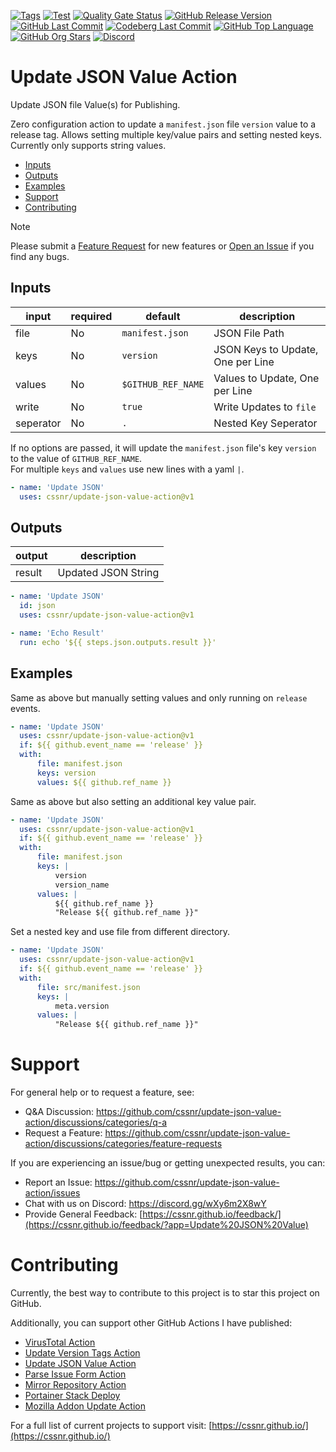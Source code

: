 [![Tags](https://img.shields.io/github/actions/workflow/status/cssnr/update-json-value-action/tags.yaml?logo=github&logoColor=white&label=tags)](https://github.com/cssnr/update-json-value-action/actions/workflows/tags.yaml)
[![Test](https://img.shields.io/github/actions/workflow/status/cssnr/update-json-value-action/test.yaml?logo=github&logoColor=white&label=test)](https://github.com/cssnr/update-json-value-action/actions/workflows/test.yaml)
[![Quality Gate Status](https://sonarcloud.io/api/project_badges/measure?project=cssnr_update-json-value-action&metric=alert_status)](https://sonarcloud.io/summary/new_code?id=cssnr_update-json-value-action)
[![GitHub Release Version](https://img.shields.io/github/v/release/cssnr/update-json-value-action?logo=github)](https://github.com/cssnr/update-json-value-action/releases/latest)
[![GitHub Last Commit](https://img.shields.io/github/last-commit/cssnr/update-json-value-action?logo=github&logoColor=white&label=updated)](https://github.com/cssnr/update-json-value-action/graphs/commit-activity)
[![Codeberg Last Commit](https://img.shields.io/gitea/last-commit/cssnr/update-json-value-action/master?gitea_url=https%3A%2F%2Fcodeberg.org%2F&logo=codeberg&logoColor=white&label=updated)](https://codeberg.org/cssnr/update-json-value-action)
[![GitHub Top Language](https://img.shields.io/github/languages/top/cssnr/update-json-value-action?logo=htmx&logoColor=white)](https://github.com/cssnr/update-json-value-action)
[![GitHub Org Stars](https://img.shields.io/github/stars/cssnr?style=flat&logo=github&logoColor=white)](https://cssnr.github.io/)
[![Discord](https://img.shields.io/discord/899171661457293343?logo=discord&logoColor=white&label=discord&color=7289da)](https://discord.gg/wXy6m2X8wY)

# Update JSON Value Action

Update JSON file Value(s) for Publishing.

Zero configuration action to update a `manifest.json` file `version` value to a release tag.
Allows setting multiple key/value pairs and setting nested keys. Currently only supports string values.

-   [Inputs](#Inputs)
-   [Outputs](#Outputs)
-   [Examples](#Examples)
-   [Support](#Support)
-   [Contributing](#Contributing)

> [!NOTE]  
> Please submit
> a [Feature Request](https://github.com/cssnr/update-json-value-action/discussions/categories/feature-requests)
> for new features or [Open an Issue](https://github.com/cssnr/update-json-value-action/issues) if you find any bugs.

## Inputs

| input     | required | default            | description                       |
| --------- | -------- | ------------------ | --------------------------------- |
| file      | No       | `manifest.json`    | JSON File Path                    |
| keys      | No       | `version`          | JSON Keys to Update, One per Line |
| values    | No       | `$GITHUB_REF_NAME` | Values to Update, One per Line    |
| write     | No       | `true`             | Write Updates to `file`           |
| seperator | No       | `.`                | Nested Key Seperator              |

If no options are passed, it will update the `manifest.json` file's key `version` to the value of `GITHUB_REF_NAME`.  
For multiple `keys` and `values` use new lines with a yaml `|`.

```yaml
- name: 'Update JSON'
  uses: cssnr/update-json-value-action@v1
```

## Outputs

| output | description         |
| ------ | ------------------- |
| result | Updated JSON String |

```yaml
- name: 'Update JSON'
  id: json
  uses: cssnr/update-json-value-action@v1

- name: 'Echo Result'
  run: echo '${{ steps.json.outputs.result }}'
```

## Examples

Same as above but manually setting values and only running on `release` events.

```yaml
- name: 'Update JSON'
  uses: cssnr/update-json-value-action@v1
  if: ${{ github.event_name == 'release' }}
  with:
      file: manifest.json
      keys: version
      values: ${{ github.ref_name }}
```

Same as above but also setting an additional key value pair.

```yaml
- name: 'Update JSON'
  uses: cssnr/update-json-value-action@v1
  if: ${{ github.event_name == 'release' }}
  with:
      file: manifest.json
      keys: |
          version
          version_name
      values: |
          ${{ github.ref_name }}
          "Release ${{ github.ref_name }}"
```

Set a nested key and use file from different directory.

```yaml
- name: 'Update JSON'
  uses: cssnr/update-json-value-action@v1
  if: ${{ github.event_name == 'release' }}
  with:
      file: src/manifest.json
      keys: |
          meta.version
      values: |
          "Release ${{ github.ref_name }}"
```

# Support

For general help or to request a feature, see:

-   Q&A Discussion: https://github.com/cssnr/update-json-value-action/discussions/categories/q-a
-   Request a Feature: https://github.com/cssnr/update-json-value-action/discussions/categories/feature-requests

If you are experiencing an issue/bug or getting unexpected results, you can:

-   Report an Issue: https://github.com/cssnr/update-json-value-action/issues
-   Chat with us on Discord: https://discord.gg/wXy6m2X8wY
-   Provide General
    Feedback: [https://cssnr.github.io/feedback/](https://cssnr.github.io/feedback/?app=Update%20JSON%20Value)

# Contributing

Currently, the best way to contribute to this project is to star this project on GitHub.

Additionally, you can support other GitHub Actions I have published:

-   [VirusTotal Action](https://github.com/cssnr/virustotal-action)
-   [Update Version Tags Action](https://github.com/cssnr/update-version-tags-action)
-   [Update JSON Value Action](https://github.com/cssnr/update-json-value-action)
-   [Parse Issue Form Action](https://github.com/cssnr/parse-issue-form-action)
-   [Mirror Repository Action](https://github.com/cssnr/mirror-repository-action)
-   [Portainer Stack Deploy](https://github.com/cssnr/portainer-stack-deploy-action)
-   [Mozilla Addon Update Action](https://github.com/cssnr/mozilla-addon-update-action)

For a full list of current projects to support visit: [https://cssnr.github.io/](https://cssnr.github.io/)
